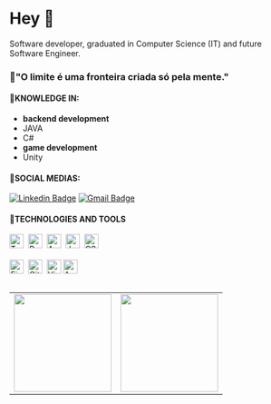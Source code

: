 # Hey 👋

Software developer, graduated in Computer Science (IT) and future Software Engineer.


### 🔷"O limite é uma fronteira criada só pela mente."
#### 🔵KNOWLEDGE IN:
* **backend development**
*   JAVA
*   C#
* **game development**
*   Unity

#### 🔵SOCIAL MEDIAS:

[![Linkedin Badge](https://img.shields.io/badge/-Pedro%20Henrique-323232?style=flat-square&logo=Linkedin&logoColor=white&link=https://www.linkedin.com/in/pedro-henrique-663094199/)](https://www.linkedin.com/in/pedromartins936/) 
[![Gmail Badge](https://img.shields.io/badge/-pedroh93601@gmail.com-323232?style=flat-square&logo=Gmail&logoColor=white&link=mailto:pedroh93601@gmail.com)](mailto:pedroh93601@gmail.com)

#### 🔵TECHNOLOGIES AND TOOLS

<img src="https://img.shields.io/badge/TypeScript-282C34?logo=typescript&logoColor=3178C6" alt="TypeScript Logo" title="TypeScript" height="25" />&nbsp;
<img src="https://img.shields.io/badge/React-282C34?logo=react&logoColor=61DAFB" alt="React Logo" title="React.js" height="25" />&nbsp;
<img src="https://img.shields.io/badge/Android-282C34?logo=android&logoColor=3DDC84" alt="Android Logo" title="Android" height="25" />&nbsp;
<img src="https://img.shields.io/badge/Java-282C34?logo=java&logoColor=61DAFB" alt="Java Logo" title="Java" height="25" />&nbsp;
<img src="https://img.shields.io/badge/CSharp-282C34?logo=csharp&logoColor=61DAFB" alt="CSharp Logo" title="C#" height="25" />&nbsp;
<br>
<br>
<img src="https://img.shields.io/badge/Firebase-282C34?logo=firebase&logoColor=f9ed02" alt="Firebase Logo" title="Firebase" height="25" />&nbsp;
<img src="https://img.shields.io/badge/Git-282C34?logo=git&logoColor=F05032" alt="Git Logo" title="Git" height="25" />&nbsp;
<img src="https://img.shields.io/badge/VS%20Code-282C34?logo=visual-studio-code&logoColor=007ACC" alt="Visual Studio Code Logo" title="Visual Studio Code" height="25" />
<img src="https://img.shields.io/badge/Android Studio-282C34?logo=android-studio&logoColor=3DDC84" alt="Android Studio Logo" title="Android Studio" height="25" />


<table  align="left">

<row>

  <td>
    <img  height='172'  src='https://github-readme-stats.vercel.app/api/top-langs/?username=pedro256&layout=compact&theme=dracula'>
  </td>
  
  <td>
    <img  height='172'  src='https://github-readme-stats.vercel.app/api?username=pedro256&show_icons=true&theme=dracula'>
  </td>

</row>

</table>
